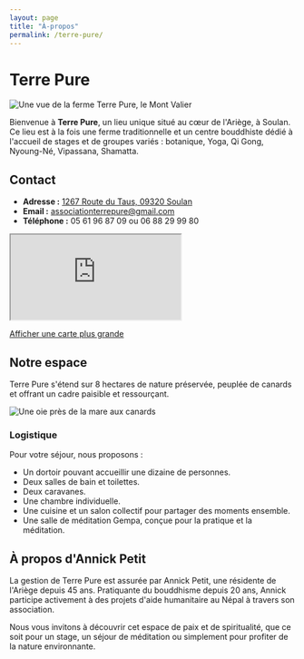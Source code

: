 ```yaml
---
layout: page
title: "À-propos"
permalink: /terre-pure/
---
```


# Terre Pure

![Une vue de la ferme Terre Pure, le Mont Valier](../assets/mont-sifu-1.jpg)

Bienvenue à **Terre Pure**, un lieu unique situé au cœur de l'Ariège, à Soulan. Ce lieu est à la fois une ferme traditionnelle et un centre bouddhiste dédié à l'accueil de stages et de groupes variés : botanique, Yoga, Qi Gong, Nyoung-Né, Vipassana, Shamatta.

## Contact

- **Adresse :** [1267 Route du Taus, 09320 Soulan](https://www.openstreetmap.org/search?query=soulan%2009320%20terre%20pure#map=19/42.91644/1.24839)
- **Email :** [associationterrepure@gmail.com](mailto:associationterrepure@gmail.com)
- **Téléphone :** 05 61 96 87 09 ou 06 88 29 99 80

<iframe src="https://www.openstreetmap.org/export/embed.html?bbox=1.2356615066528323%2C42.91100470818363%2C1.2557458877563479%2C42.92187912350526&amp;layer=mapnik" class="osm"></iframe>

<a href="https://www.openstreetmap.org/#map=16/42.9164/1.2457">Afficher une carte plus grande</a>

## Notre espace

Terre Pure s'étend sur 8 hectares de nature préservée, peuplée de canards et offrant un cadre paisible et ressourçant.

![Une oie près de la mare aux canards](../assets/la-mare.jpg)

### Logistique

Pour votre séjour, nous proposons :

- Un dortoir pouvant accueillir une dizaine de personnes.
- Deux salles de bain et toilettes.
- Deux caravanes.
- Une chambre individuelle.
- Une cuisine et un salon collectif pour partager des moments ensemble.
- Une salle de méditation Gempa, conçue pour la pratique et la méditation.

## À propos d'Annick Petit

La gestion de Terre Pure est assurée par Annick Petit, une résidente de l'Ariège depuis 45 ans. Pratiquante du bouddhisme depuis 20 ans, Annick participe activement à des projets d'aide humanitaire au Népal à travers son association.

Nous vous invitons à découvrir cet espace de paix et de spiritualité, que ce soit pour un stage, un séjour de méditation ou simplement pour profiter de la nature environnante.
